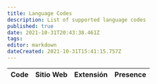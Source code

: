 ```yaml
---
title: Language Codes
description: List of supported language codes
published: true
date: 2021-10-31T20:43:38.461Z
tags:
editor: markdown
dateCreated: 2021-10-31T15:41:15.757Z
---
```


<table id="languages">
  <thead>
    <tr>
      <th style="text-align:left">Code</th>
      <th style="text-align:left">Sitio Web</th>
      <th style="text-align:left">Extensión</th>
      <th style="text-align:left">Presence</th>
    </tr>
  </thead>
  <tbody>
  </tbody>
</table>
